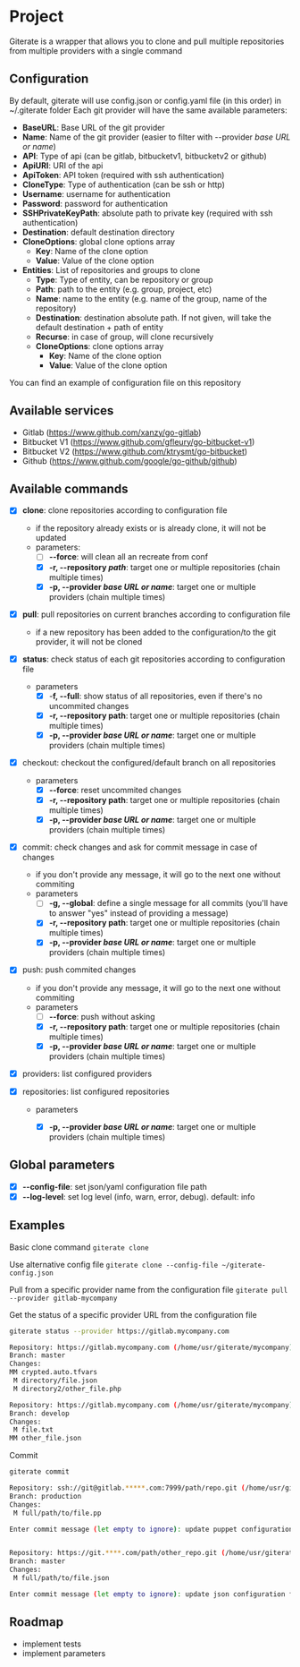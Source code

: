 # Project
Giterate is a wrapper that allows you to clone and pull multiple repositories from multiple providers with a single command

## Configuration
By default, giterate will use config.json or config.yaml file (in this order) in ~/.giterate folder
Each git provider will have the same available parameters:

- **BaseURL**: Base URL of the git provider
- **Name**: Name of the git provider (easier to filter with --provider _base URL or name_)
- **API**: Type of api (can be gitlab, bitbucketv1, bitbucketv2 or github)
- **ApiURI**: URI of the api
- **ApiToken**: API token (required with ssh authentication)
- **CloneType**: Type of authentication (can be ssh or http)
- **Username**: username for authentication
- **Password**: password for authentication
- **SSHPrivateKeyPath**: absolute path to private key (required with ssh authentication)
- **Destination**: default destination directory
- **CloneOptions**: global clone options array
    - **Key**: Name of the clone option
    - **Value**: Value of the clone option
- **Entities**: List of repositories and groups to clone
    - **Type**: Type of entity, can be repository or group
	- **Path**: path to the entity (e.g. group, project, etc)
	- **Name**: name to the entity (e.g. name of the group, name of the repository)
	- **Destination**: destination absolute path. If not given, will take the default destination + path of entity
    - **Recurse**: in case of group, will clone recursively
    - **CloneOptions**: clone options array
        - **Key**: Name of the clone option
        - **Value**: Value of the clone option

You can find an example of configuration file on this repository

## Available services
- Gitlab (https://www.github.com/xanzy/go-gitlab)
- Bitbucket V1 (https://www.github.com/gfleury/go-bitbucket-v1)
- Bitbucket V2 (https://www.github.com/ktrysmt/go-bitbucket)
- Github (https://www.github.com/google/go-github/github)

## Available commands
- [x] **clone**: clone repositories according to configuration file
    - if the repository already exists or is already clone, it will not be updated
    - parameters:
        - [ ] **--force**: will clean all an recreate from conf
        - [x] **-r, --repository _path_**: target one or multiple repositories (chain multiple times)
        - [x] **-p, --provider _base URL or name_**: target one or multiple providers (chain multiple times)

- [x] **pull**: pull repositories on current branches according to configuration file
    - if a new repository has been added to the configuration/to the git provider, it will not be cloned

- [x] **status**: check status of each git repositories according to configuration file
    - parameters
        - [x] -**f, --full**: show status of all repositories, even if there's no uncommited changes
        - [x] **-r, --repository path**: target one or multiple repositories (chain multiple times)
        - [x] **-p, --provider _base URL or name_**: target one or multiple providers (chain multiple times)

- [x] checkout: checkout the configured/default branch on all repositories
    - parameters
        - [x] **--force**: reset uncommited changes
        - [x] **-r, --repository path**: target one or multiple repositories (chain multiple times)
        - [x] **-p, --provider _base URL or name_**: target one or multiple providers (chain multiple times)

- [x] commit: check changes and ask for commit message in case of changes
    - if you don't provide any message, it will go to the next one without commiting
    - parameters
        - [ ] **-g, --global**: define a single message for all commits (you'll have to answer "yes" instead of providing a message)
        - [x] **-r, --repository path**: target one or multiple repositories (chain multiple times)
        - [x] **-p, --provider _base URL or name_**: target one or multiple providers (chain multiple times)

- [x] push: push commited changes
    - if you don't provide any message, it will go to the next one without commiting
    - parameters
        - [ ] **--force**: push without asking
        - [x] **-r, --repository path**: target one or multiple repositories (chain multiple times)
        - [x] **-p, --provider _base URL or name_**: target one or multiple providers (chain multiple times)

- [x] providers: list configured providers

- [x] repositories: list configured repositories
    - parameters
        - [x] **-p, --provider _base URL or name_**: target one or multiple providers (chain multiple times)


## Global parameters
- [x] **--config-file**: set json/yaml configuration file path
- [x] **--log-level**: set log level (info, warn, error, debug). default: info

## Examples
Basic clone command
`giterate clone`

Use alternative config file
`giterate clone --config-file ~/giterate-config.json`

Pull from a specific provider name from the configuration file
`giterate pull --provider gitlab-mycompany`

Get the status of a specific provider URL from the configuration file
```bash
giterate status --provider https://gitlab.mycompany.com

Repository: https://gitlab.mycompany.com (/home/usr/giterate/mycompany)
Branch: master
Changes:
MM crypted.auto.tfvars
 M directory/file.json
 M directory2/other_file.php

Repository: https://gitlab.mycompany.com (/home/usr/giterate/mycompany)
Branch: develop
Changes:
 M file.txt
MM other_file.json
```

Commit
```bash
giterate commit

Repository: ssh://git@gitlab.*****.com:7999/path/repo.git (/home/usr/giterate/gitlab/repo)
Branch: production
Changes:
 M full/path/to/file.pp

Enter commit message (let empty to ignore): update puppet configuration for repo


Repository: https://git.****.com/path/other_repo.git (/home/usr/giterate/gitlab/other_repo)
Branch: master
Changes:
 M full/path/to/file.json

Enter commit message (let empty to ignore): update json configuration for other_repo
```

## Roadmap
- implement tests
- implement parameters
